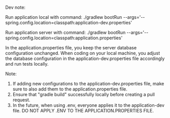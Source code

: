 Dev note:

Run application local with command:
./gradlew bootRun --args='--spring.config.location=classpath:application-dev.properties'

Run application server with command:
./gradlew bootRun --args='--spring.config.location=classpath:application.properties'

In the application.properties file, you keep the server database configuration unchanged. 
When coding on your local machine, you adjust the database configuration in the application-dev.properties file accordingly and run tests locally.

Note:

1. If adding new configurations to the application-dev.properties file, make sure to also add them to the application.properties file.
2. Ensure that "gradle build" successfully locally before creating a pull request.
3. In the future, when using .env, everyone applies it to the application-dev file. DO NOT APPLY .ENV TO THE APPLICATION.PROPERTIES FILE.


